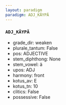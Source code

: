 ```yaml
---
layout: paradigm
paradigm: ADJ_KÄYPÄ
---
```

### ` ADJ_KÄYPÄ `


* grade_dir: weaken
* plurale_tantum: False
* pos: ADJECTIVE
* stem_diphthong: None
* stem_vowel: ä
* upos: ADJ
* harmony: front
* kotus_av: E
* kotus_tn: 10
* clitics: False
* possessive: False
